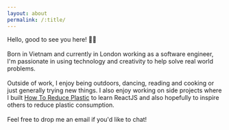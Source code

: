 ```yaml
---
layout: about
permalink: /:title/
---
```


<p>Hello, good to see you here! 👋🏼
<br/><br/>
Born in Vietnam and currently in London working as a software engineer, I'm passionate in using technology and creativity to help solve real world problems.
<br/><br/>
Outside of work, I enjoy being outdoors, dancing, reading and cooking or just generally trying new things.
I also enjoy working on side projects where I built <a href="https://howtoreduceplastic.com">How To Reduce Plastic</a> to learn ReactJS and also hopefully to inspire others to reduce plastic consumption.
<br/><br/>
Feel free to drop me an email if you'd like to chat!
